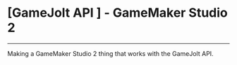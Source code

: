 <h1>
  [GameJolt API ] - GameMaker Studio 2
</h1>

<hr>

<div>
  <p>
    Making a GameMaker Studio 2 thing that works with the GameJolt API.
  </p>
</div>

